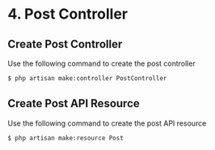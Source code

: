 # 4. Post Controller

## Create Post Controller

Use the following command to create the post controller

```bash
$ php artisan make:controller PostController
```

## Create Post API Resource

Use the following command to create the post API resource

```bash
$ php artisan make:resource Post
```

